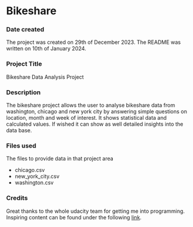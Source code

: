 # Bikeshare

### Date created
The project was created on 29th of December 2023. 
The README was written on 10th of January 2024. 

### Project Title
Bikeshare Data Analysis Project

### Description
The bikeshare project allows the user to analyse bikeshare data from washington, chicago and new york city by answering simple questions on location, month and week of interest. It shows statistical data and calculated values. If wished it can show as well detailed insights into the data base. 

### Files used
The files to provide data in that project area 
* chicago.csv
* new_york_city.csv
* washington.csv

### Credits
Great thanks to the whole udacity team for getting me into programming. 
Inspiring content can be found under the following [link](https://www.udacity.com/).

